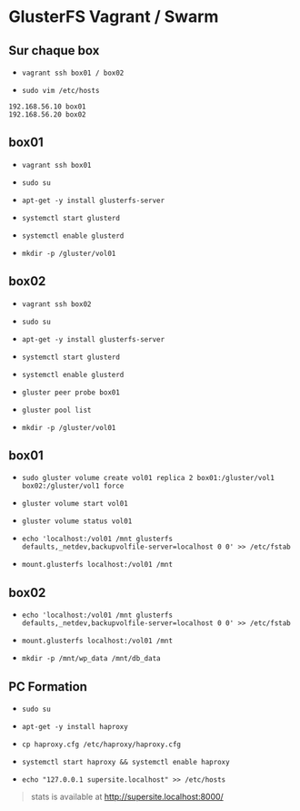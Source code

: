 # GlusterFS Vagrant / Swarm

## Sur chaque box

- `vagrant ssh box01 / box02`

- `sudo vim /etc/hosts`

```
192.168.56.10 box01
192.168.56.20 box02
```

## box01

- `vagrant ssh box01`

- `sudo su`

- `apt-get -y install glusterfs-server`

- `systemctl start glusterd`

- `systemctl enable glusterd`

- `mkdir -p /gluster/vol01`

## box02

- `vagrant ssh box02`

- `sudo su`

- `apt-get -y install glusterfs-server`

- `systemctl start glusterd`

- `systemctl enable glusterd`

- `gluster peer probe box01`

- `gluster pool list`

- `mkdir -p /gluster/vol01`


## box01

- `sudo gluster volume create vol01 replica 2 box01:/gluster/vol1 box02:/gluster/vol1 force`

- `gluster volume start vol01`

- `gluster volume status vol01`

- `echo 'localhost:/vol01 /mnt glusterfs defaults,_netdev,backupvolfile-server=localhost 0 0' >> /etc/fstab`

- `mount.glusterfs localhost:/vol01 /mnt`

## box02

- `echo 'localhost:/vol01 /mnt glusterfs defaults,_netdev,backupvolfile-server=localhost 0 0' >> /etc/fstab`

- `mount.glusterfs localhost:/vol01 /mnt`

- `mkdir -p /mnt/wp_data /mnt/db_data`


## PC Formation

- `sudo su`

- `apt-get -y install haproxy`

- `cp haproxy.cfg /etc/haproxy/haproxy.cfg`

- `systemctl start haproxy && systemctl enable haproxy`

- `echo "127.0.0.1 supersite.localhost" >> /etc/hosts`


> stats is available at http://supersite.localhost:8000/
